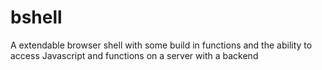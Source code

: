 bshell
======

A extendable browser shell with some build in functions and the ability to access Javascript and functions on a server with a backend
